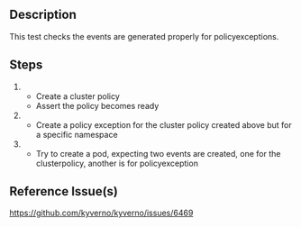 ## Description

This test checks the events are generated properly for policyexceptions.

## Steps

1.  - Create a cluster policy
    - Assert the policy becomes ready
1.  - Create a policy exception for the cluster policy created above but for a specific namespace
1.  - Try to create a pod, expecting two events are created, one for the clusterpolicy, another is for policyexception

## Reference Issue(s)

https://github.com/kyverno/kyverno/issues/6469
